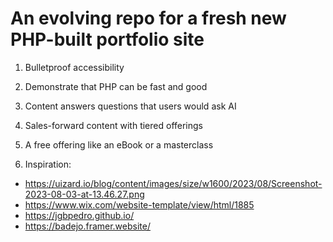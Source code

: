 # An evolving repo for a fresh new PHP-built portfolio site

1. Bulletproof accessibility 

2. Demonstrate that PHP can be fast and good 

3. Content answers questions that users would ask AI 

4. Sales-forward content with tiered offerings 

5. A free offering like an eBook or a masterclass

6. Inspiration: 
- https://uizard.io/blog/content/images/size/w1600/2023/08/Screenshot-2023-08-03-at-13.46.27.png 
- https://www.wix.com/website-template/view/html/1885
- https://jgbpedro.github.io/ 
- https://badejo.framer.website/